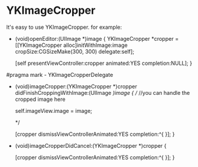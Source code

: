 YKImageCropper
==============
It's easy to use YKImageCropper.
for example:
- (void)openEditor:(UIImage *)image
{
    YKImageCropper *cropper = [[YKImageCropper alloc]initWithImage:image cropSize:CGSizeMake(300, 300) delegate:self];
    
    [self presentViewController:cropper animated:YES completion:NULL];
}

#pragma mark - YKImageCropperDelegate 
- (void)imageCropper:(YKImageCropper *)cropper didFinishCroppingWithImage:(UIImage *)image
{
    /*
    //you can handle the cropped image here
    
    self.imageView.image = image;
    
    */

    [cropper dismissViewControllerAnimated:YES completion:^{
    }];
}

- (void)imageCropperDidCancel:(YKImageCropper *)cropper
{
    
    [cropper dismissViewControllerAnimated:YES completion:^{
    }];
}
